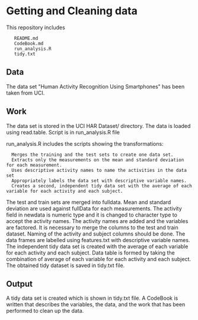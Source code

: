 # Getting and Cleaning data

This repository includes

       README.md
       CodeBook.md
       run_analysis.R
       tidy.txt

## Data

The data set "Human Activity Recognition Using Smartphones" has been taken from UCI.

## Work

The data set is stored in the UCI HAR Dataset/ directory. 
The data is loaded using read.table.
Script is in run_analysis.R file

run_analysis.R includes the scripts showing the transformations:

      Merges the training and the test sets to create one data set.
      Extracts only the measurements on the mean and standard deviation for each measurement.
      Uses descriptive activity names to name the activities in the data set
      Appropriately labels the data set with descriptive variable names.
      Creates a second, independent tidy data set with the average of each variable for each activity and each subject.
      
 The test and train sets are merged into fulldata. Mean and standard deviation are used against fullData for each measurements. The activity field in newdata is numeric type and it is changed to character type to accept the activity names. The activity names are added and the variables are factored. It is necessary to merge the columns  to the test and train dataset. Naming of the activity and subject columns should be done. The data frames are labelled using features.txt with descriptive variable names. The independent tidy data set is created with the average of each variable for each activity and each subject. Data table is formed by taking the combination of average of each variable for each activity and each subject. The obtained tidy dataset is saved in tidy.txt file.


## Output

A tidy data set is created which is shown in tidy.txt file. 
A CodeBook is written that describes the variables, the data, and the work that has been performed to clean up the data.
